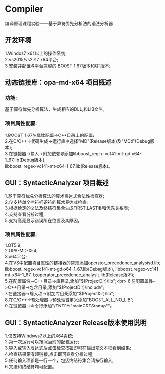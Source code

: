 # Compiler
编译原理课程实验——基于算符优先分析法的语法分析器<br>

## 开发环境<br>
1.Windos7 x64以上的操作系统;<br>
2.vs2015/vs2017 x64平台;<br>
3.安装并配置与平台兼容的 BOOST 1.67版本和QT版本;<br>

## 动态链接库：opa-md-x64 项目概述<br>
### 功能:<br>
基于算符优先分析算法，生成相应的DLL,和LIB文件。<br>
### 项目属性配置:<br>
1.BOOST 1.67在属性配置->C++目录上的配置;<br>
2.在C/C++->代码生成->运行库中选择"MD"(Release版本)及"MDd"(Debug版本);<br>
3.在链接器->输入->附加依赖项添加libboost_regex-vc141-mt-gd-x64-1_67.lib(Debug版本),<br>
libboost_regex-vc141-mt-x64-1_67.lib(Release版本)。<br>

## GUI：SyntacticAnalyzer 项目概述<br>
1.基于算符优先分析算法的算术表达式合法性检查器;<br>
2.仅支持单个字符标识符的算术表达式检查;<br>
3.根据给定的文法及终结符集合生成FIRST,LAST集和优先关系表;<br>
4.支持查看分析过程;<br>
5.支持高亮显示错误所在位置及其原因。<br>
### 项目属性配置:<br>
1.QT5.9;<br>
2.OPA-MD-X64;<br>
3.x64平台;<br>
4.在VS中配置项目属性的链接器的常规添加operator_precedence_analysisd.lib;<br>
libboost_regex-vc141-mt-gd-x64-1_67.lib(Debug版本),
libboost_regex-vc141-mt-x64-1_67.lib;operator_precedence_analysis.lib(Release版本);<br>
5.在配置属性->C++目录->库目录,添加"$(ProjectDir)\lib";<br>
6.在配置属性->C++目录->包含目录,添加"$(ProjectDir)\include";<br>
7.在链接器->输入项->附加库目录添加"$(ProjectDir)\lib";<br>
8.在C/C++->预处理器->预处理器定义添加"BOOST_ALL_NO_LIB";<br>
9.在链接器->命令行添加"/ENTRY:"mainCRTStartup""。<br>

## GUI：SyntacticAnalyzer Release版本使用说明<br>
1.仅支持Windows7以上的X64系统;<br>
2.第一次运行可以按照当前的配置运行;<br>
3.导入或输入表达式后点击检查按钮即可在输出项文本框看到结果;<br>
4.检查结果带有超链接,点击即可查看分析过程;<br>
5.任何输入项都是一行一个，包括终结符集合请按行输入;<br>
6.文法和终结符均可配置。<br>
